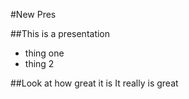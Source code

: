 #New Pres

##This is a presentation

  * thing one
  * thing 2

##Look at how great it is
It really is great